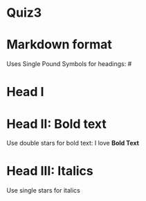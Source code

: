 # Quiz3
# Markdown format
Uses Single Pound Symbols for headings: #
# Head I
# Head II: Bold text
Use double stars for bold text:
I love **Bold Text**
# Head III: Italics
Use single stars for italics
